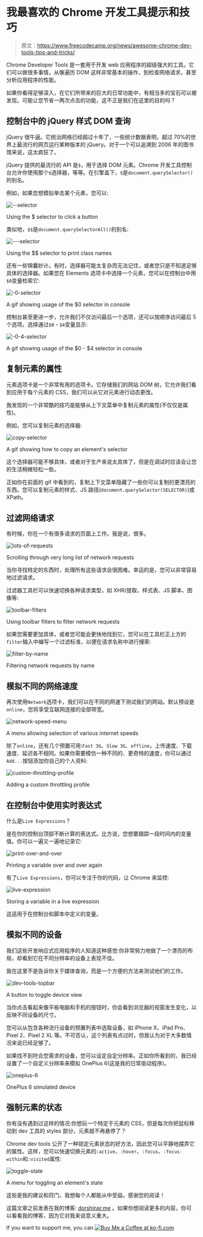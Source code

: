 # 我最喜欢的 Chrome 开发工具提示和技巧

> 原文：<https://www.freecodecamp.org/news/awesome-chrome-dev-tools-tips-and-tricks/>

Chrome Developer Tools 是一套用于开发 web 应用程序的超级强大的工具。它们可以做很多事情，从像遍历 DOM 这样非常基本的操作，到检查网络请求，甚至分析应用程序的性能。

如果你看得足够深入，在它们所带来的巨大的日常功能中，有相当多的宝石可以被发现。可能让您节省一两次点击的功能，这不正是我们在这里的目的吗？

## 控制台中的 jQuery 样式 DOM 查询

jQuery 很牛逼。它统治网络已经超过十年了，一些统计数据表明，超过 70%的世界上最流行的网页运行某种版本的 jQuery。对于一个可以追溯到 2006 年的图书馆来说，这太疯狂了。

jQuery 提供的最流行的 API 是`$`，用于选择 DOM 元素。Chrome 开发工具控制台允许你使用那个`$`选择器，等等。在引擎盖下，`$`是`document.querySelector()`的别名。

例如，如果您想模拟单击某个元素，您可以:

![--selector](img/ac7e97a75dcf5070def8e2788236d895.png)

Using the $ selector to click a button

类似地，`$$`是`document.querySelectorAll()`的别名:

![---selector](img/2b46cf6063957237bf58229efa6a360a.png)

Using the $$ selector to print class names

还有一些锦囊妙计。有时，选择器可能太复杂而无法记住，或者您只是不知道足够具体的选择器。如果您在 Elements 选项卡中选择一个元素，您可以在控制台中用`$0`变量检索它:

![-0-selector](img/673d0cf4b33717717ac49c448fabe2f2.png)

A gif showing usage of the $0 selector in console

控制台甚至更进一步，允许我们不仅访问最后一个选项，还可以按顺序访问最后 5 个选项。选择通过`$0` - `$4`变量显示:

![-0-4-selector](img/ccaf0f061e41ab83dbef2641c790af19.png)

A gif showing usage of the $0 - $4 selector in console

## 复制元素的属性

元素选项卡是一个非常有用的选项卡。它存储我们的网站 DOM 树，它允许我们看到应用于每个元素的 CSS，我们可以从它对元素进行动态更改。

我发现的一个非常酷的技巧是能够从上下文菜单中复制元素的属性(不仅仅是属性)。

例如，您可以复制元素的选择器:

![copy-selector](img/3b27d88a60f07eb67f4b008a6e5b6762.png)

A gif showing how to copy an element's selector

这个选择器可能不够具体，或者对于生产来说太具体了，但是在调试时应该会让您的生活稍微轻松一些。

正如你在前面的 gif 中看到的，复制上下文菜单隐藏了一些你可以复制的更漂亮的东西。您可以复制元素的样式、JS 路径(`document.querySelector(SELECTOR)`)或 XPath。

## 过滤网络请求

有时候，你在一个有很多请求的页面上工作。我是说，很多。

![lots-of-requests](img/8fe2f8e624ac7891d220103a5b2ca9f6.png)

Scrolling through very long list of network requests

当你寻找特定的东西时，处理所有这些请求会很困难。幸运的是，您可以非常容易地过滤请求。

过滤器工具栏可以快速切换各种请求类型，如 XHR/提取、样式表、JS 脚本、图像等:

![toolbar-filters](img/7466252726c35e00e6d072749139c35e.png)

Using toolbar filters to filter network requests

如果您需要更加具体，或者您可能会更快地找到它，您可以在工具栏正上方的`filter`输入中编写一个过滤标准，以便在请求名称中进行搜索:

![filter-by-name](img/4e7c2dc7978f6136dbfd6b0c0e9ce70b.png)

Filtering network requests by name

## 模拟不同的网络速度

再次使用`Network`选项卡，我们可以在不同的网速下测试我们的网站。默认预设是`online`，您将享受互联网连接的全部带宽。

![network-speed-menu](img/3b7d91cc4d6907baa2adc87c52809ca9.png)

A menu allowing selection of various internet speeds

除了`online`，还有几个预置可用:`Fast 3G`、`Slow 3G`、`offline`，上传速度、下载速度、延迟各不相同。如果你需要模仿一种不同的、更奇特的速度，你可以通过`Add...`按钮添加你自己的个人资料:

![custom-throttling-profile](img/8232b5aca8180bb05230c86e5d559693.png)

Adding a custom throttling profile

## 在控制台中使用实时表达式

什么是`Live Expressions`？

是在你的控制台顶部不断计算的表达式。比方说，您想要跟踪一段时间内的变量值。你可以一遍又一遍地记录它:

![print-over-and-over](img/9123f8661560e8c8b2e256cd6b9e6707.png)

Printing a variable over and over again

有了`Live Expressions`，你可以专注于你的代码，让 Chrome 来监控:

![live-expression](img/489145727fafd2feb4e7e66e42122403.png)

Storing a variable in a live expression

这适用于在控制台和脚本中定义的变量。

## 模拟不同的设备

我们这些开发响应式应用程序的人知道这种感觉:你非常努力地做了一个漂亮的布局，却看到它在不同分辨率的设备上表现不佳。

我在这里不是告诉你关于媒体查询，而是一个方便的方法来测试他们的工作。

![dev-tools-topbar](img/bb848f3e57fab2daa76d5c1d12d26107.png)

A button to toggle device view

当你点击看起来像平板电脑和手机的按钮时，你会看到浏览器的视窗发生变化，以反映不同设备的尺寸。

您可以从包含各种流行设备的预置列表中选取设备，如 iPhone X、iPad Pro、Pixel 2、Pixel 2 XL 等。不可否认，这个列表有点过时，但我认为对于大多数情况来说已经足够了。

如果找不到符合您需求的设备，您可以设定自定分辨率。正如你所看到的，我已经设置了一个自定义分辨率来模拟 OnePlus 6(这是我的日常驱动程序)。

![oneplus-6](img/f4d1747f40e4938d71189e0d3fbefbd6.png)

OnePlus 6 simulated device

## 强制元素的状态

你有没有遇到过这样的情况:你想玩一个特定于元素的 CSS，但是每次你把鼠标移动到 dev 工具的 styles 部分，元素就不再悬停了？

Chrome dev tools 公开了一种锁定元素状态的好方法，因此您可以平静地摆弄它的属性。这样，您可以快速切换元素的`:active`、`:hover`、`:focus`、`:focus-within`和`:visited`属性:

![toggle-state](img/e62ad616b638460f42c3f8ccd893ac4a.png)

A menu for toggling an element's state

这些是我的建议和窍门，我想每个人都能从中受益。感谢您的阅读！

这篇文章之前发表在我的博客: [dorshinar.me](https://dorshinar.me/themes-using-css-variables-and-react-context) 。如果你想阅读更多的内容，你可以看看我的博客，因为它对我来说意义重大。

If you want to support me, you can [![Buy Me a Coffee at ko-fi.com](img/90a10e77a9c94f5c7913f786314b15a1.png)](https://ko-fi.com/L3L116P44)
